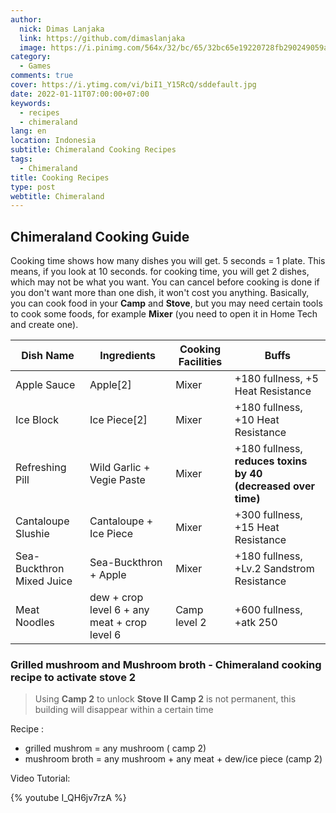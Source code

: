 ```yaml
---
author:
  nick: Dimas Lanjaka
  link: https://github.com/dimaslanjaka
  image: https://i.pinimg.com/564x/32/bc/65/32bc65e19220728fb290249059a7242a.jpg
category:
  - Games
comments: true
cover: https://i.ytimg.com/vi/biI1_Y15RcQ/sddefault.jpg
date: 2022-01-11T07:00:00+07:00
keywords:
  - recipes
  - chimeraland
lang: en
location: Indonesia
subtitle: Chimeraland Cooking Recipes
tags:
  - Chimeraland
title: Cooking Recipes
type: post
webtitle: Chimeraland
---
```


## Chimeraland Cooking Guide
Cooking time shows how many dishes you will get. 5 seconds = 1 plate. This means, if you look at 10 seconds. for cooking time, you will get 2 dishes, which may not be what you want. You can cancel before cooking is done if you don't want more than one dish, it won't cost you anything. Basically, you can cook food in your **Camp** and **Stove**, but you may need certain tools to cook some foods, for example **Mixer** (you need to open it in Home Tech and create one).

| Dish Name | Ingredients | Cooking Facilities | Buffs |
|---|---|---|--|
| Apple Sauce | Apple[2] | Mixer | +180 fullness, +5 Heat Resistance |
| Ice Block | Ice Piece[2] | Mixer | +180 fullness, +10 Heat Resistance |
| Refreshing Pill | Wild Garlic + Vegie Paste | Mixer | +180 fullness, **reduces toxins by 40 (decreased over time)** |
| Cantaloupe Slushie | Cantaloupe + Ice Piece | Mixer | +300 fullness, +15 Heat Resistance |
| Sea-Buckthron Mixed Juice | Sea-Buckthron + Apple | Mixer | +180 fullness, +Lv.2 Sandstrom Resistance |
| Meat Noodles | dew + crop level 6 + any meat + crop level 6 | Camp level 2 | +600 fullness, +atk 250 | 

### Grilled mushroom and Mushroom broth - Chimeraland cooking recipe to activate stove 2
> Using **Camp 2** to unlock **Stove II**
> **Camp 2** is not permanent, this building will disappear within a certain time 

Recipe : 
- grilled mushrom = any mushroom ( camp 2)
- mushroom broth = any mushroom + any meat + dew/ice piece (camp 2)

Video Tutorial:

{% youtube I_QH6jv7rzA %}
 
 
